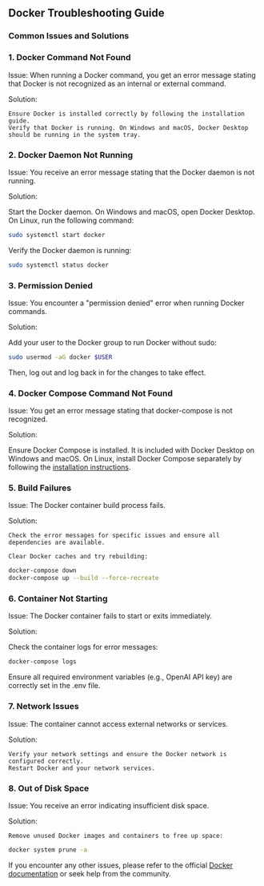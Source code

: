 ## Docker Troubleshooting Guide
### Common Issues and Solutions
### 1. Docker Command Not Found

Issue:
When running a Docker command, you get an error message stating that Docker is not recognized as an internal or external command.

Solution:

    Ensure Docker is installed correctly by following the installation guide.
    Verify that Docker is running. On Windows and macOS, Docker Desktop should be running in the system tray.

### 2. Docker Daemon Not Running

Issue:
You receive an error message stating that the Docker daemon is not running.

Solution:

Start the Docker daemon. On Windows and macOS, open Docker Desktop. On Linux, run the following command:

```bash
sudo systemctl start docker
```

Verify the Docker daemon is running:

```bash
sudo systemctl status docker
```

### 3. Permission Denied

Issue:
You encounter a "permission denied" error when running Docker commands.

Solution:

Add your user to the Docker group to run Docker without sudo:

```bash
sudo usermod -aG docker $USER
```

Then, log out and log back in for the changes to take effect.

### 4. Docker Compose Command Not Found

Issue:
You get an error message stating that docker-compose is not recognized.

Solution:

Ensure Docker Compose is installed. It is included with Docker Desktop on Windows and macOS. On Linux, install Docker Compose separately by following the [installation instructions](https://docs.docker.com/compose/install/linux/).

### 5. Build Failures

Issue:
The Docker container build process fails.

Solution:

    Check the error messages for specific issues and ensure all dependencies are available.

    Clear Docker caches and try rebuilding:

```bash
docker-compose down
docker-compose up --build --force-recreate
```
### 6. Container Not Starting

Issue:
The Docker container fails to start or exits immediately.

Solution:

Check the container logs for error messages:

```bash
docker-compose logs
```

Ensure all required environment variables (e.g., OpenAI API key) are correctly set in the .env file.

### 7. Network Issues

Issue:
The container cannot access external networks or services.

Solution:

    Verify your network settings and ensure the Docker network is configured correctly.
    Restart Docker and your network services.

### 8. Out of Disk Space

Issue:
You receive an error indicating insufficient disk space.

Solution:

    Remove unused Docker images and containers to free up space:

```bash
docker system prune -a
```

If you encounter any other issues, please refer to the official [Docker documentation](https://docs.docker.com/) or seek help from the community.
